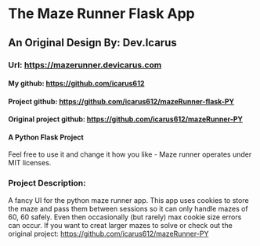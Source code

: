 # The Maze Runner Flask App

## An Original Design By: Dev.Icarus
### Url: https://mazerunner.devicarus.com

#### My github: https://github.com/icarus612
#### Project github: https://github.com/icarus612/mazeRunner-flask-PY
#### Original project github: https://github.com/icarus612/mazeRunner-PY

#### A Python Flask Project

Feel free to use it and change it how you like - Maze runner operates under MIT licenses.

### Project Description:
A fancy UI for the python maze runner app. This app uses cookies to store the maze and pass them between sessions so it can only handle mazes of 60, 60 safely. Even then occasionally (but rarely) max cookie size errors can occur. If you want to creat larger mazes to solve or check out the original project: https://github.com/icarus612/mazeRunner-PY

